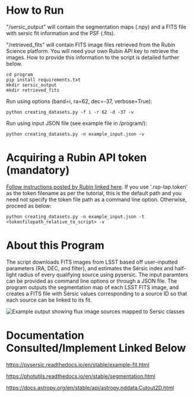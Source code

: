 # How to Run
"/sersic_output" will contain the segmentation maps (.npy) and a FITS file with sersic fit information and the PSF (.fits).

"/retrieved_fits" will contain FITS image files retrieved from the Rubin Science platform. You will need your own Rubin API key to retrieve the images. How to provide this information to the script is detailed further below.
```
cd program
pip install requirements.txt
mkdir sersic_output
mkdir retrieved_fits
```
Run using options (band=i, ra=62, dec=-37, verbose=True): 
```
python creating_datasets.py -f i -r 62 -d -37 -v  
```

Run using input JSON file (see example file in /program/):
```
python creating_datasets.py -n example_input.json -v
```

# Acquiring a Rubin API token (mandatory)

[Follow instructions posted by Rubin linked here](https://dp0-2.lsst.io/data-access-analysis-tools/api-intro.html). If you use '.rsp-tap.token' as the token filename as per the tutorial, this is the default path and you need not specify the token file path as a command line option. Otherwise, proceed as below:
```
python creating_datasets.py -n example_input.json -t <tokenfilepath_relative_to_script> -v
```

# About this Program
The script downloads FITS images from LSST based off user-inputted parameters (RA, DEC, and filter), and estimates the Sérsic index and half-light radius of every qualifying source using pysersic. The input paramters can be provided as command line options or through a JSON file. The program outputs the segmentation map of each LSST FITS image, and creates a FITS file with Sérsic values corresponding to a source ID so that each source can be linked to its fit.

![Example output showing flux image sources mapped to Sersic classes](https://github.com/sierrajanson/rubin_preparation/blob/master/example_output.png)

# Documentation Consulted/Implement Linked Below

https://pysersic.readthedocs.io/en/stable/example-fit.html

https://photutils.readthedocs.io/en/stable/segmentation.html

https://docs.astropy.org/en/stable/api/astropy.nddata.Cutout2D.html
